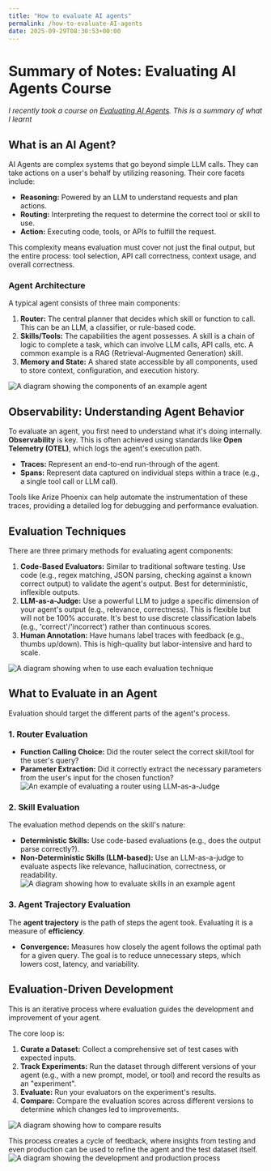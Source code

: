 ```yaml
---
title: "How to evaluate AI agents"
permalink: /how-to-evaluate-AI-agents
date: 2025-09-29T08:30:53+00:00
---
```


# Summary of Notes: Evaluating AI Agents Course

_I recently took a course on [Evaluating AI Agents](https://www.deeplearning.ai/short-courses/evaluating-ai-agents/). This is a summary of what I learnt_



## What is an AI Agent?

AI Agents are complex systems that go beyond simple LLM calls. They can take actions on a user's behalf by utilizing reasoning. Their core facets include:

*   **Reasoning:** Powered by an LLM to understand requests and plan actions.
*   **Routing:** Interpreting the request to determine the correct tool or skill to use.
*   **Action:** Executing code, tools, or APIs to fulfill the request.

This complexity means evaluation must cover not just the final output, but the entire process: tool selection, API call correctness, context usage, and overall correctness.

### Agent Architecture

A typical agent consists of three main components:

1.  **Router:** The central planner that decides which skill or function to call. This can be an LLM, a classifier, or rule-based code.
2.  **Skills/Tools:** The capabilities the agent possesses. A skill is a chain of logic to complete a task, which can involve LLM calls, API calls, etc. A common example is a RAG (Retrieval-Augmented Generation) skill.
3.  **Memory and State:** A shared state accessible by all components, used to store context, configuration, and execution history.

![A diagram showing the components of an example agent](https://github.com/martinlugton/martinlugton.github.io/blob/main/images/components%20of%20example%20agent.png?raw=true)

## Observability: Understanding Agent Behavior

To evaluate an agent, you first need to understand what it's doing internally. **Observability** is key. This is often achieved using standards like **Open Telemetry (OTEL)**, which logs the agent's execution path.

*   **Traces:** Represent an end-to-end run-through of the agent.
*   **Spans:** Represent data captured on individual steps within a trace (e.g., a single tool call or LLM call).

Tools like Arize Phoenix can help automate the instrumentation of these traces, providing a detailed log for debugging and performance evaluation.

## Evaluation Techniques

There are three primary methods for evaluating agent components:

1.  **Code-Based Evaluators:** Similar to traditional software testing. Use code (e.g., regex matching, JSON parsing, checking against a known correct output) to validate the agent's output. Best for deterministic, inflexible outputs.
2.  **LLM-as-a-Judge:** Use a powerful LLM to judge a specific dimension of your agent's output (e.g., relevance, correctness). This is flexible but will not be 100% accurate. It's best to use discrete classification labels (e.g., 'correct'/'incorrect') rather than continuous scores.
3.  **Human Annotation:** Have humans label traces with feedback (e.g., thumbs up/down). This is high-quality but labor-intensive and hard to scale.

![A diagram showing when to use each evaluation technique](https://github.com/martinlugton/martinlugton.github.io/blob/main/images/when%20to%20use%20each%20evaluation%20technique.png?raw=true)

## What to Evaluate in an Agent

Evaluation should target the different parts of the agent's process.

### 1. Router Evaluation

*   **Function Calling Choice:** Did the router select the correct skill/tool for the user's query?
*   **Parameter Extraction:** Did it correctly extract the necessary parameters from the user's input for the chosen function?
    ![An example of evaluating a router using LLM-as-a-Judge](https://github.com/martinlugton/martinlugton.github.io/blob/main/images/example%20-%20evaluating%20a%20router%20using%20LLM-as-a-Judge.png?raw=true)

### 2. Skill Evaluation

The evaluation method depends on the skill's nature:
*   **Deterministic Skills:** Use code-based evaluations (e.g., does the output parse correctly?).
*   **Non-Deterministic Skills (LLM-based):** Use an LLM-as-a-judge to evaluate aspects like relevance, hallucination, correctness, or readability.
    ![A diagram showing how to evaluate skills in an example agent](https://github.com/martinlugton/martinlugton.github.io/blob/main/images/Evaluating%20skills%20-%20example%20agent.png?raw=true)

### 3. Agent Trajectory Evaluation

The **agent trajectory** is the path of steps the agent took. Evaluating it is a measure of **efficiency**.
*   **Convergence:** Measures how closely the agent follows the optimal path for a given query. The goal is to reduce unnecessary steps, which lowers cost, latency, and variability.

## Evaluation-Driven Development

This is an iterative process where evaluation guides the development and improvement of your agent.

The core loop is:
1.  **Curate a Dataset:** Collect a comprehensive set of test cases with expected inputs.
2.  **Track Experiments:** Run the dataset through different versions of your agent (e.g., with a new prompt, model, or tool) and record the results as an "experiment".
3.  **Evaluate:** Run your evaluators on the experiment's results.
4.  **Compare:** Compare the evaluation scores across different versions to determine which changes led to improvements.

![A diagram showing how to compare results](https://github.com/martinlugton/martinlugton.github.io/blob/main/images/comparing%20your%20results.png?raw=true)

This process creates a cycle of feedback, where insights from testing and even production can be used to refine the agent and the test dataset itself.
![A diagram showing the development and production process](https://github.com/martinlugton/martinlugton.github.io/blob/main/images/development%20and%20production%20process.png?raw=true)